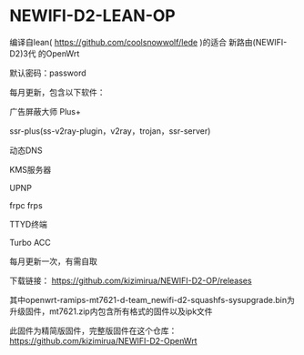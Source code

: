 # NEWIFI-D2-LEAN-OP
编译自lean( https://github.com/coolsnowwolf/lede )的适合 新路由(NEWIFI-D2)3代 的OpenWrt

默认密码：password

每月更新，包含以下软件：

广告屏蔽大师 Plus+

ssr-plus(ss-v2ray-plugin，v2ray，trojan，ssr-server)

动态DNS

KMS服务器

UPNP

frpc
frps

TTYD终端

Turbo ACC

每月更新一次，有需自取

下载链接： https://github.com/kizimirua/NEWIFI-D2-OP/releases

其中openwrt-ramips-mt7621-d-team_newifi-d2-squashfs-sysupgrade.bin为升级固件，mt7621.zip内包含所有格式的固件以及ipk文件

此固件为精简版固件，完整版固件在这个仓库：https://github.com/kizimirua/NEWIFI-D2-OpenWrt
